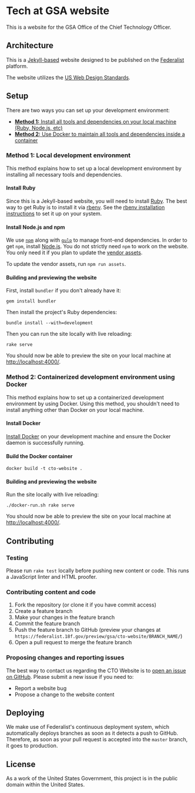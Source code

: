 # Tech at GSA website

This is a website for the GSA Office of the Chief Technology Officer.

## Architecture

This is a [Jekyll-based](http://jekyllrb.com/) website designed to be published on the
[Federalist](https://federalist.18f.gov/) platform.

The website utilizes the [US Web Design Standards](https://standards.usa.gov/).

## Setup

There are two ways you can set up your development environment:

* [**Method 1:** Install all tools and dependencies on your local machine (Ruby, Node.js, etc)](#method-1-local-development-environment)
* [**Method 2:** Use Docker to maintain all tools and dependencies inside a container](#method-2-containerized-development-environment-using-docker)

### Method 1: Local development environment

This method explains how to set up a local development environment by installing all necessary tools and dependencies.

#### Install Ruby

Since this is a Jekyll-based website, you will need to install [Ruby](https://www.ruby-lang.org/en/). The best way to get Ruby is to install it via [rbenv](https://github.com/rbenv/rbenv). See the [rbenv installation instructions](https://github.com/rbenv/rbenv#installation) to set it up on your system.

#### Install Node.js and npm

We use [`npm`](https://www.npmjs.com/) along with [`gulp`](http://gulpjs.com/) to manage front-end dependencies. In order to get `npm`, install [Node.js](https://nodejs.org/). You do not strictly need `npm` to work on the website. You only need it if you plan to update the [vendor assets](/assets/vendor/).

To update the vendor assets, run `npm run assets`.

#### Building and previewing the website

First, install `bundler` if you don't already have it:

```
gem install bundler
```

Then install the project's Ruby dependencies:

```
bundle install --with=development
```

Then you can run the site locally with live reloading:

```
rake serve
```

You should now be able to preview the site on your local machine at [http://localhost:4000/](http://localhost:4000/).

### Method 2: Containerized development environment using Docker

This method explains how to set up a containerized development environment by using Docker. Using this method, you shouldn't need to install anything other than Docker on your local machine.

#### Install Docker

[Install Docker](https://docs.docker.com/install/) on your development machine and ensure the Docker daemon is successfully running.

#### Build the Docker container

```
docker build -t cto-website .
```

#### Building and previewing the website

Run the site locally with live reloading:

```
./docker-run.sh rake serve
```

You should now be able to preview the site on your local machine at [http://localhost:4000/](http://localhost:4000/).

## Contributing

### Testing

Please run `rake test` locally before pushing new content or code. This runs a JavaScript linter and HTML proofer.

### Contributing content and code

1. Fork the repository (or clone it if you have commit access)
2. Create a feature branch
3. Make your changes in the feature branch
4. Commit the feature branch
5. Push the feature branch to GitHub (preview your changes at `https://federalist.18f.gov/preview/gsa/cto-website/BRANCH_NAME/`)
6. Open a pull request to merge the feature branch

### Proposing changes and reporting issues

The best way to contact us regarding the CTO Website is to [open an issue on GitHub](https://github.com/GSA/cto-website/issues/new). Please submit a new issue if you need to:

* Report a website bug
* Propose a change to the website content

## Deploying

We make use of Federalist's continuous deployment system, which automatically deploys branches as soon as it detects a push to GitHub. Therefore, as soon as your pull request is accepted into the `master` branch, it goes to production.

## License

As a work of the United States Government, this project is in the public domain
within the United States.
